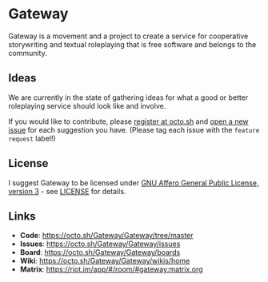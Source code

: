 # Gateway

Gateway is a movement and a project to create a service for cooperative storywriting and textual roleplaying that is free software and belongs to the community.

## Ideas

We are currently in the state of gathering ideas for what a good or better roleplaying service should look like and involve. 

If you would like to contribute, please [register at octo.sh](https://octo.sh/users/sign_in?#register-pane) and [open a new issue](https://octo.sh/Gateway/Gateway/issues) for each suggestion you have. (Please tag each issue with the `feature request` label!)

## License

I suggest Gateway to be licensed under [GNU Affero General Public License, version 3](https://tldrlegal.com/license/gnu-affero-general-public-license-v3-(agpl-3.0)) - see [LICENSE](LICENSE) for details.

## Links

* **Code**: https://octo.sh/Gateway/Gateway/tree/master
* **Issues**: https://octo.sh/Gateway/Gateway/issues
* **Board**: https://octo.sh/Gateway/Gateway/boards
* **Wiki**: https://octo.sh/Gateway/Gateway/wikis/home
* **Matrix**: https://riot.im/app/#/room/#gateway:matrix.org